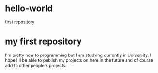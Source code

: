 # hello-world
first repository
# my first repository
I'm pretty new to programming but I am studying currently in University. I hope I'll be able to publish my projects on here in the future and of course add to other people's projects. 

